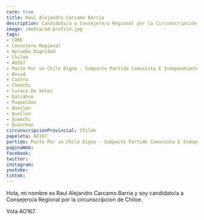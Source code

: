 ```yaml
---
core: true
title: Raul Alejandro Carcamo Barria
description: Candidato/a a Consejero/a Regional por la Circunscripción de Chiloe
image: /media/ad-profile.jpg
tags:
- CORE
- Consejero Regional
- Apruebo Dignidad
- Chiloe
- AO167
- Pacto Por un Chile Digno - Subpacto Partido Comunista E Independientes - Partido Comunista De Chile
- Ancud
- Castro
- Chonchi
- Curaco De Velez
- Dalcahue
- Puqueldon
- Queilen
- Quellon
- Quemchi
- Quinchao
circunscripcionProvincial: Chiloe
papeleta: AO167
partido: Pacto Por un Chile Digno - Subpacto Partido Comunista E Independientes - Partido Comunista De Chile
paginaWeb:
facebook:
twitter:
instagram:
youtube:
tiktok:
---
```

Hola, mi nombre es Raul Alejandro Carcamo Barria y soy candidato/a a Consejero/a Regional por la circunscripcion de Chiloe.

Vota AO167.